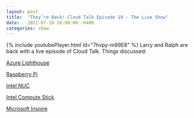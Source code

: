 ```yaml
---
layout: post
title:  "They’re Back! Cloud Talk Episode 19 – The Live Show"
date:   2021-07-16 10:00:00 -0400
categories: show
--- 
```

{% include youtubePlayer.html id="7hvpy-m99E8" %} 
Larry and Ralph are back with a live episode of Cloud Talk. Things discussed:

[Azure Lighthouse](https://azure.microsoft.com/en-us/services/azure-lighthouse/)

[Raspberry Pi](https://www.raspberrypi.org/)

[Intel NUC](https://www.intel.com/content/www/us/en/products/details/nuc.html)

[Intel Compute Stick](https://www.intel.com/content/www/us/en/products/boards-kits/compute-stick.html)

[Microsoft Inspire](https://myinspire.microsoft.com/home)